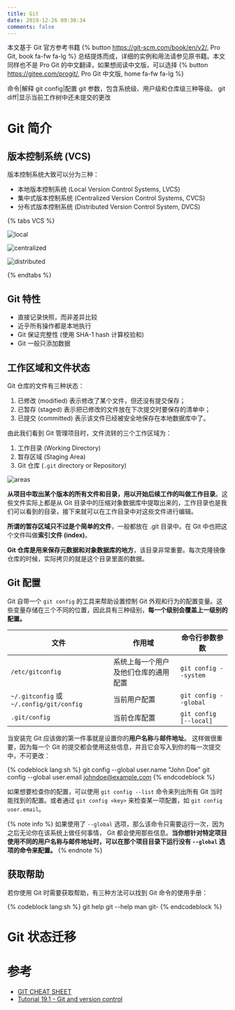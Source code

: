 ```yaml
---
title: Git
date: 2019-12-26 09:30:34
comments: false
---
```

本文基于 Git 官方参考书籍 {% button https://git-scm.com/book/en/v2/, Pro Git, book fa-fw fa-lg %} 总结提炼而成，详细的实例和用法请参见原书籍。本文同样也不是 Pro Git 的中文翻译，如果想阅读中文版，可以选择 {% button https://gitee.com/progit/, Pro Git 中文版, home fa-fw fa-lg %}

命令|解释
git config|配置 git 参数，包含系统级、用户级和仓库级三种等级。
git diff|显示当前工作树中还未提交的更改

# Git 简介
## 版本控制系统 (VCS)
版本控制系统大致可以分为三种：
- 本地版本控制系统 (Local Version Control Systems, LVCS)
- 集中式版本控制系统 (Centralized Version Control Systems, CVCS)
- 分布式版本控制系统 (Distributed Version Control System, DVCS)

{% tabs VCS %}
<!-- tab 本地版本控制系统 -->
![local](index/local.png)
<!-- endtab -->
<!-- tab 集中式版本控制系统 -->
![centralized](index/centralized.png)
<!-- endtab -->
<!-- tab 分布式版本控制系统 -->
![distributed](index/distributed.png)
<!-- endtab -->
{% endtabs %}

## Git 特性
- 直接记录快照，而非差异比较
- 近乎所有操作都是本地执行
- Git 保证完整性 (使用 SHA-1 hash 计算校验和)
- Git 一般只添加数据

## 工作区域和文件状态
Git 仓库的文件有三种状态：
1. 已修改 (modified) 表示修改了某个文件，但还没有提交保存；
2. 已暂存 (staged) 表示把已修改的文件放在下次提交时要保存的清单中；
3. 已提交 (committed) 表示该文件已经被安全地保存在本地数据库中了。

由此我们看到 Git 管理项目时，文件流转的三个工作区域为：
1. 工作目录 (Working Directory) 
2. 暂存区域 (Staging Area)
3. Git 仓库 (`.git` directory or Repository)

![areas](index/areas.png)

**从项目中取出某个版本的所有文件和目录，用以开始后续工作的叫做工作目录**。这些文件实际上都是从 Git 目录中的压缩对象数据库中提取出来的，工作目录也是我们可以看到的目录，接下来就可以在工作目录中对这些文件进行编辑。

**所谓的暂存区域只不过是个简单的文件**，一般都放在 .git 目录中。在 Git 中也把这个文件叫做**索引文件 (index)**。

**Git 仓库是用来保存元数据和对象数据库的地方**，该目录非常重要。每次克隆镜像仓库的时候，实际拷贝的就是这个目录里面的数据。

## Git 配置
Git 自带一个 `git config` 的工具来帮助设置控制 Git 外观和行为的配置变量。这些变量存储在三个不同的位置，因此具有三种级别，**每一个级别会覆盖上一级别的配置。**

文件|作用域|命令行参数参数
---|---|---
`/etc/gitconfig`|系统上每一个用户及他们仓库的通用配置|`git config --system`
`~/.gitconfig` 或 `~/.config/git/config`|当前用户配置|`git config --global`
`.git/config`|当前仓库配置|`git config [--local]`

当安装完 Git 应该做的第一件事就是设置你的**用户名称**与**邮件地址**。 这样做很重要，因为每一个 Git 的提交都会使用这些信息，并且它会写入到你的每一次提交中，不可更改：

{% codeblock lang:sh %}
git config --global user.name "John Doe"
git config --global user.email johndoe@example.com
{% endcodeblock %}

如果想要检查你的配置，可以使用 `git config --list` 命令来列出所有 Git 当时能找到的配置。或者通过 `git config <key>` 来检查某一项配置，如 `git config user.email`。 

{% note info %}
如果使用了 `--global` 选项，那么该命令只需要运行一次，因为之后无论你在该系统上做任何事情， Git 都会使用那些信息。**当你想针对特定项目使用不同的用户名称与邮件地址时，可以在那个项目目录下运行没有 `--global` 选项的命令来配置。**
{% endnote %}

## 获取帮助
若你使用 Git 时需要获取帮助，有三种方法可以找到 Git 命令的使用手册：

{% codeblock lang:sh %}
git help <verb>
git <verb> --help
man git-<verb>
{% endcodeblock %}

# Git 状态迁移

# 参考
- [GIT CHEAT SHEET](https://education.github.com/git-cheat-sheet-education.pdf)
- [Tutorial 19.1 - Git and version control](http://www.flutterbys.com.au/stats/tut/tut19.1.html)